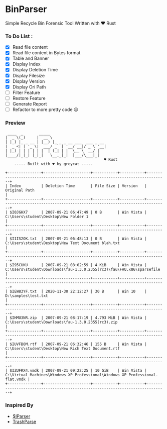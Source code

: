 # BinParser
Simple Recycle Bin Forensic Tool Written with ❤ Rust 


### To Do List :
- [X] Read file content
- [X] Read file content in Bytes format
- [X] Table and Banner
- [X] Display Index
- [X] Display Deletion Time
- [X] Display Filesize
- [X] Display Version
- [X] Display Ori Path
- [ ] Filter Feature
- [ ] Restore Feature
- [ ] Generate Report
- [ ] Refactor to more pretty code :pensive:

### Preview
```
 ____  _       _____
|  _ \(_)     |  __ \
| |_) |_ _ __ | |__) |_ _ _ __ ___  ___ _ __
|  _ <| | '_ \|  ___/ _` | '__/ __|/ _ \ '__|
| |_) | | | | | |  | (_| | |  \__ \  __/ |
|____/|_|_| |_|_|   \__,_|_|  |___/\___|_|
                                            ♥ Rust
    ----- Built with ♥ by greycat -----

+---------------+---------------------+-----------+-----------+-------------------------------------------------------------------------------+
| Index         | Deletion Time       | File Size | Version   | Original Path                                                                 |
+---------------+---------------------+-----------+-----------+-------------------------------------------------------------------------------+
| $I0JGHX7      | 2007-09-21 06:47:49 | 0 B       | Win Vista | C:\Users\student\Desktop\New Folder 1                                         |
+---------------+---------------------+-----------+-----------+-------------------------------------------------------------------------------+
| $I1IS2OK.txt  | 2007-09-21 06:48:13 | 0 B       | Win Vista | C:\Users\student\Desktop\New Text Document blah.txt                           |
+---------------+---------------------+-----------+-----------+-------------------------------------------------------------------------------+
| $I95CUKU      | 2007-09-21 08:02:59 | 4 KiB     | Win Vista | C:\Users\student\Downloads\fau-1.3.0.2355(rc3)\fau\FAU.x86\sparsefile         |
+---------------+---------------------+-----------+-----------+-------------------------------------------------------------------------------+
| $IEW83YF.txt  | 2020-11-30 22:12:27 | 30 B      | Win 10    | D:\samples\test.txt                                                           |
+---------------+---------------------+-----------+-----------+-------------------------------------------------------------------------------+
| $IHMU3NR.zip  | 2007-09-21 08:17:19 | 4.793 MiB | Win Vista | C:\Users\student\Downloads\fau-1.3.0.2355(rc3).zip                            |
+---------------+---------------------+-----------+-----------+-------------------------------------------------------------------------------+
| $IUVFB0M.rtf  | 2007-09-21 06:32:46 | 155 B     | Win Vista | C:\Users\student\Desktop\New Rich Text Document.rtf                           |
+---------------+---------------------+-----------+-----------+-------------------------------------------------------------------------------+
| $IZUFRX4.vmdk | 2007-09-21 09:22:25 | 10 GiB    | Win Vista | C:\Virtual Machines\Windows XP Professional\Windows XP Professional-flat.vmdk |
+---------------+---------------------+-----------+-----------+-------------------------------------------------------------------------------+
```

### Inspired By
- [$IParser](https://df-stream.com/recycle-bin-i-parser/) 
- [TrashParse](https://github.com/hanasuru/TrashParse/)
